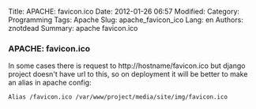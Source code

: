 Title: APACHE: favicon.ico
Date: 2012-01-26 06:57
Modified: 
Category: Programming
Tags: Apache
Slug: apache_favicon_ico
Lang: en
Authors: znotdead
Summary: apache favicon.ico

### APACHE: favicon.ico

In some cases there is request to http://hostname/favicon.ico
but django project doesn't have url to this, so on deployment it will be better to make an alias in apache config:

```
Alias /favicon.ico /var/www/project/media/site/img/favicon.ico
```
